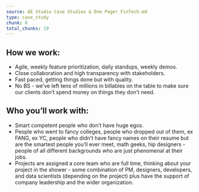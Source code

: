 ```yaml
---
source: AE Studio Case Studies & One Pager FinTech.md
type: case_study
chunk: 8
total_chunks: 19
---
```


## How we work:

* Agile, weekly feature prioritization, daily standups, weekly demos.
* Close collaboration and high transparency with stakeholders.
* Fast paced, getting things done but with quality.
* No BS - we’ve left tens of millions in billables on the table to make sure our clients don’t spend money on things they don’t need.

## Who you’ll work with:

* Smart competent people who don’t have huge egos.
* People who went to fancy colleges, people who dropped out of them, ex FANG, ex YC, people who didn’t have fancy names on their resume but are the smartest people you’ll ever meet, math geeks, hip designers - people of all different backgrounds who are just phenomenal at their jobs.
* Projects are assigned a core team who are full time, thinking about your project in the shower - some combination of PM, designers, developers, and data scientists (depending on the project) plus have the support of company leadership and the wider organization.